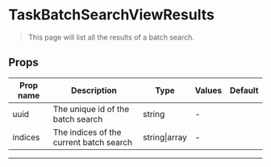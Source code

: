 # TaskBatchSearchViewResults

> This page will list all the results of a batch search.

## Props

| Prop name | Description                             | Type          | Values | Default |
| --------- | --------------------------------------- | ------------- | ------ | ------- |
| uuid      | The unique id of the batch search       | string        | -      |         |
| indices   | The indices of the current batch search | string\|array | -      |         |

---
